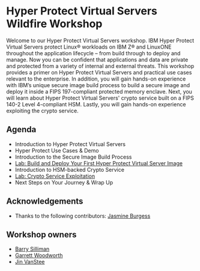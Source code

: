 # Hyper Protect Virtual Servers Wildfire Workshop

Welcome to our Hyper Protect Virtual Servers workshop. IBM Hyper Protect Virtual Servers protect Linux® workloads on IBM Z® and LinuxONE throughout the application lifecycle – from build through to deploy and manage. Now you can be confident that applications and data are private and protected from a variety of internal and external threats. This workshop provides a primer on Hyper Protect Virtual Servers and practical use cases relevant to the enterprise. In addition, you will gain hands-on experience with IBM’s unique secure image build process to build a secure image and deploy it inside a FIPS 197-compliant protected memory enclave. Next, you will learn about Hyper Protect Virtual Servers' crypto service built on a FIPS 140-2 Level 4-compliant HSM. Lastly, you will gain hands-on experience exploiting the crypto service.

## Agenda
* Introduction to Hyper Protect Virtual Servers
* Hyper Protect Use Cases & Demo
* Introduction to the Secure Image Build Process
* [Lab: Build and Deploy Your First Hyper Protect Virtual Server Image](securebuild-lab/overview.md)
* Introduction to HSM-backed Crypto Service
* [Lab: Crypto Service Exploitation](grep11-lab/overview.md)
* Next Steps on Your Journey & Wrap Up

## Acknowledgements
* Thanks to the following contributors: [Jasmine Burgess](mailto:jnburges@us.ibm.com)

## Workshop owners
* [Barry Silliman](mailto:silliman@us.ibm.com)
* [Garrett Woodworth](mailto:garrett.lee.woodworth@ibm.com)
* [Jin VanStee](mailto:jinxiong@us.ibm.com)

